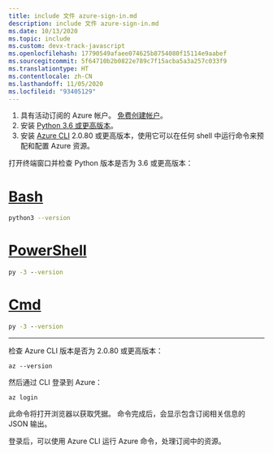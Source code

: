 ```yaml
---
title: include 文件 azure-sign-in.md
description: include 文件 azure-sign-in.md
ms.date: 10/13/2020
ms.topic: include
ms.custom: devx-track-javascript
ms.openlocfilehash: 17790549afaee074625b8754080f15114e9aabef
ms.sourcegitcommit: 5f64710b2b0822e789c7f15acba5a3a257c033f9
ms.translationtype: HT
ms.contentlocale: zh-CN
ms.lasthandoff: 11/05/2020
ms.locfileid: "93405129"
---
```

1. 具有活动订阅的 Azure 帐户。 [免费创建帐户](https://azure.microsoft.com/free/?ref=microsoft.com&utm_source=microsoft.com&utm_medium=docs&utm_campaign=visualstudio)。
1. 安装 <a href="https://www.python.org/downloads/" target="_blank">Python 3.6 或更高版本</a>。
1. 安装 <a href="/cli/azure/install-azure-cli" target="_blank">Azure CLI</a> 2.0.80 或更高版本，使用它可以在任何 shell 中运行命令来预配和配置 Azure 资源。

打开终端窗口并检查 Python 版本是否为 3.6 或更高版本：

# <a name="bash"></a>[Bash](#tab/bash)

```bash
python3 --version
```

# <a name="powershell"></a>[PowerShell](#tab/powershell)

```cmd
py -3 --version
```

# <a name="cmd"></a>[Cmd](#tab/cmd)

```cmd
py -3 --version
```

---

检查 Azure CLI 版本是否为 2.0.80 或更高版本：

```azurecli
az --version
```

然后通过 CLI 登录到 Azure：

```azurecli
az login
```

此命令将打开浏览器以获取凭据。 命令完成后，会显示包含订阅相关信息的 JSON 输出。

登录后，可以使用 Azure CLI 运行 Azure 命令，处理订阅中的资源。

